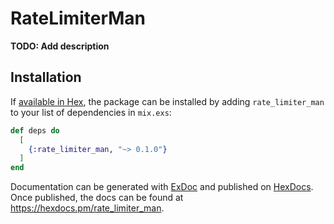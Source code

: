 # RateLimiterMan

**TODO: Add description**

## Installation

If [available in Hex](https://hex.pm/docs/publish), the package can be installed
by adding `rate_limiter_man` to your list of dependencies in `mix.exs`:

```elixir
def deps do
  [
    {:rate_limiter_man, "~> 0.1.0"}
  ]
end
```

Documentation can be generated with [ExDoc](https://github.com/elixir-lang/ex_doc)
and published on [HexDocs](https://hexdocs.pm). Once published, the docs can
be found at <https://hexdocs.pm/rate_limiter_man>.

